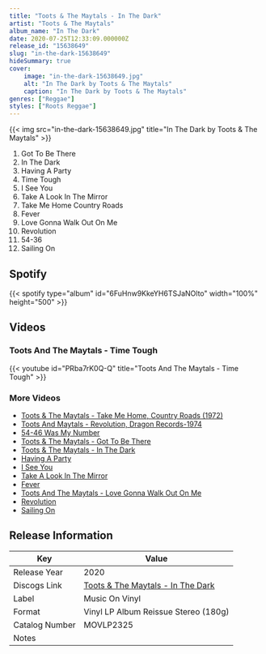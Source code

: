 ```yaml
---
title: "Toots & The Maytals - In The Dark"
artist: "Toots & The Maytals"
album_name: "In The Dark"
date: 2020-07-25T12:33:09.000000Z
release_id: "15638649"
slug: "in-the-dark-15638649"
hideSummary: true
cover:
    image: "in-the-dark-15638649.jpg"
    alt: "In The Dark by Toots & The Maytals"
    caption: "In The Dark by Toots & The Maytals"
genres: ["Reggae"]
styles: ["Roots Reggae"]
---
```


{{< img src="in-the-dark-15638649.jpg" title="In The Dark by Toots & The Maytals" >}}

<!-- section break -->

1. Got To Be There
2. In The Dark
3. Having A Party
4. Time Tough
5. I See You
6. Take A Look In The Mirror
7. Take Me Home Country Roads
8. Fever
9. Love Gonna Walk Out On Me
10. Revolution
11. 54-36
12. Sailing On

<!-- section break -->


## Spotify
{{< spotify type="album" id="6FuHnw9KkeYH6TSJaNOlto" width="100%" height="500" >}}



## Videos
### Toots And The Maytals - Time Tough
{{< youtube id="PRba7rK0Q-Q" title="Toots And The Maytals - Time Tough" >}}<br>

### More Videos

- [Toots & The Maytals - Take Me Home, Country Roads (1972)](https://www.youtube.com/watch?v=0pDzLHzbx-8)
- [Toots And Maytals - Revolution, Dragon Records-1974](https://www.youtube.com/watch?v=ArBiLhVX4Ro)
- [54-46 Was My Number](https://www.youtube.com/watch?v=wNxNwvjzGM0)
- [Toots & The Maytals - Got To Be There](https://www.youtube.com/watch?v=ncnDC8IVxWM)
- [Toots & The Maytals - In The Dark](https://www.youtube.com/watch?v=Oi4wNA9WDBw)
- [Having A Party](https://www.youtube.com/watch?v=V3UXvVhk1ik)
- [I See You](https://www.youtube.com/watch?v=m-60xJNLpJM)
- [Take A Look In The Mirror](https://www.youtube.com/watch?v=Oi4ua4VKQbA)
- [Fever](https://www.youtube.com/watch?v=U4iL3UHzFTI)
- [Toots And The Maytals - Love Gonna Walk Out On Me](https://www.youtube.com/watch?v=DnAS51ormCw)
- [Revolution](https://www.youtube.com/watch?v=Y2oI1q2t6gE)
- [Sailing On](https://www.youtube.com/watch?v=itnsYaWbtQg)


## Release Information
|  Key           | Value                                                |
| ---------------| ---------------------------------------------------- |
| Release Year   | 2020                                   |
| Discogs Link   | [Toots & The Maytals - In The Dark](https://www.discogs.com/release/15638649-Toots-And-The-Maytals-In-The-Dark) |
| Label          | Music On Vinyl |
| Format         | Vinyl LP Album Reissue Stereo (180g) |
| Catalog Number | MOVLP2325 |
| Notes |      |